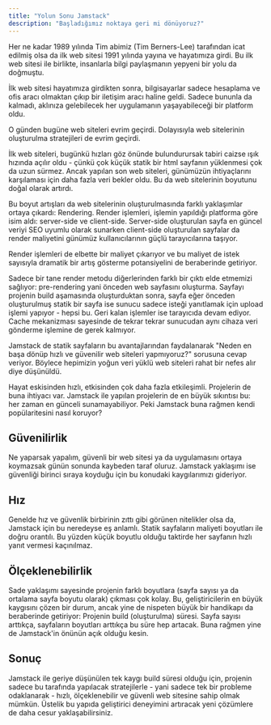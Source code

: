 ```yaml
---
title: "Yolun Sonu Jamstack"
description: "Başladığımız noktaya geri mi dönüyoruz?"
---
```


Her ne kadar 1989 yılında Tim abimiz (Tim Berners-Lee) tarafından icat edilmiş olsa da ilk web sitesi 1991 yılında yayına ve hayatımıza girdi. Bu ilk web sitesi ile birlikte, insanlarla bilgi paylaşmanın yepyeni bir yolu da doğmuştu.

İlk web sitesi hayatımıza girdikten sonra, bilgisayarlar sadece hesaplama ve ofis aracı olmaktan çıkıp bir iletişim aracı haline geldi. Sadece bununla da kalmadı, aklınıza gelebilecek her uygulamanın yaşayabileceği bir platform oldu.

O günden bugüne web siteleri evrim geçirdi. Dolayısıyla web sitelerinin oluşturulma stratejileri de evrim geçirdi.

İlk web siteleri, bugünkü hızları göz önünde bulundurursak tabiri caizse ışık hızında açılır oldu - çünkü çok küçük statik bir html sayfanın yüklenmesi çok da uzun sürmez. Ancak yapılan son web siteleri, günümüzün ihtiyaçlarını karşılaması için daha fazla veri bekler oldu. Bu da web sitelerinin boyutunu doğal olarak artırdı.

Bu boyut artışları da web sitelerinin oluşturulmasında farklı yaklaşımlar ortaya çıkardı: Rendering. Render işlemleri, işlemin yapıldığı platforma göre isim aldı: server-side ve client-side. Server-side oluşturulan sayfa en güncel veriyi SEO uyumlu olarak sunarken client-side oluşturulan sayfalar da render maliyetini günümüz kullanıcılarının güçlü tarayıcılarına taşıyor. 

Render işlemleri de elbette bir maliyet çıkarıyor ve bu maliyet de istek sayısıyla dramatik bir artış gösterme potansiyelini de beraberinde getiriyor.

Sadece bir tane render metodu diğerlerinden farklı bir çıktı elde etmemizi sağlıyor: pre-rendering yani önceden web sayfasını oluşturma. Sayfayı projenin build aşamasında oluşturduktan sonra, sayfa eğer önceden oluşturulmuş statik bir sayfa ise sunucu sadece isteği yanıtlamak için upload işlemi yapıyor - hepsi bu. Geri kalan işlemler ise tarayıcıda devam ediyor. Cache mekanizması sayesinde de tekrar tekrar sunucudan aynı cihaza veri gönderme işlemine de gerek kalmıyor.

Jamstack de statik sayfaların bu avantajlarından faydalanarak "Neden en başa dönüp hızlı ve güvenilir web siteleri yapmıyoruz?" sorusuna cevap veriyor. Böylece hepimizin yoğun veri yüklü web siteleri rahat bir nefes alır diye düşünüldü.

Hayat eskisinden hızlı, etkisinden çok daha fazla etkileşimli. Projelerin de buna ihtiyacı var. Jamstack ile yapılan projelerin de en büyük sıkıntısı bu: her zaman en günceli sunamayabiliyor. Peki Jamstack buna rağmen kendi popülaritesini nasıl koruyor?

## Güvenilirlik

Ne yaparsak yapalım, güvenli bir web sitesi ya da uygulamasını ortaya koymazsak günün sonunda kaybeden taraf oluruz. Jamstack yaklaşımı ise güvenliği birinci sıraya koyduğu için bu konudaki kaygılarımızı gideriyor.

## Hız

Genelde hız ve güvenlik birbirinin zıttı gibi görünen nitelikler olsa da, Jamstack için bu neredeyse eş anlamlı. Statik sayfaların maliyeti boyutları ile doğru orantılı. Bu yüzden küçük boyutlu olduğu taktirde her sayfanın hızlı yanıt vermesi kaçınılmaz.

## Ölçeklenebilirlik

Sade yaklaşımı sayesinde projenin farklı boyutlara (sayfa sayısı ya da ortalama sayfa boyutu olarak) çıkması çok kolay. Bu, geliştiricilerin en büyük kaygısını çözen bir durum, ancak yine de nispeten büyük bir handikapı da beraberinde getiriyor: Projenin build (oluşturulma) süresi. Sayfa sayısı arttıkça, sayfaların boyutları arttıkça bu süre hep artacak. Buna rağmen yine de Jamstack'in önünün açık olduğu kesin.


## Sonuç
 
Jamstack ile geriye düşünülen tek kaygı build süresi olduğu için, projenin sadece bu tarafında yapılacak stratejilerle - yani sadece tek bir probleme odaklanarak - hızlı, ölçeklenebilir ve güvenli web sitesine sahip olmak mümkün. Üstelik bu yapıda geliştirici deneyimini artıracak yeni çözümlere de daha cesur yaklaşabilirsiniz.

